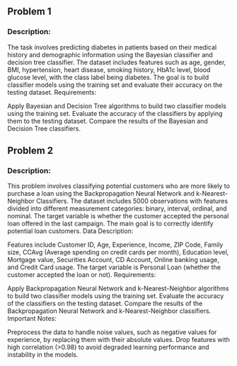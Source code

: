 ## Problem 1

### Description:

The task involves predicting diabetes in patients based on their medical history and demographic information using the Bayesian classifier and decision tree classifier.
The dataset includes features such as age, gender, BMI, hypertension, heart disease, smoking history, HbA1c level, blood glucose level, with the class label being diabetes.
The goal is to build classifier models using the training set and evaluate their accuracy on the testing dataset.
Requirements:

Apply Bayesian and Decision Tree algorithms to build two classifier models using the training set.
Evaluate the accuracy of the classifiers by applying them to the testing dataset.
Compare the results of the Bayesian and Decision Tree classifiers.

## Problem 2

### Description:

This problem involves classifying potential customers who are more likely to purchase a loan using the Backpropagation Neural Network and k-Nearest-Neighbor Classifiers.
The dataset includes 5000 observations with features divided into different measurement categories: binary, interval, ordinal, and nominal. The target variable is whether the customer accepted the personal loan offered in the last campaign.
The main goal is to correctly identify potential loan customers.
Data Description:

Features include Customer ID, Age, Experience, Income, ZIP Code, Family size, CCAvg (Average spending on credit cards per month), Education level, Mortgage value, Securities Account, CD Account, Online banking usage, and Credit Card usage.
The target variable is Personal Loan (whether the customer accepted the loan or not).
Requirements:

Apply Backpropagation Neural Network and k-Nearest-Neighbor algorithms to build two classifier models using the training set.
Evaluate the accuracy of the classifiers on the testing dataset.
Compare the results of the Backpropagation Neural Network and k-Nearest-Neighbor classifiers.
Important Notes:

Preprocess the data to handle noise values, such as negative values for experience, by replacing them with their absolute values.
Drop features with high correlation (>0.98) to avoid degraded learning performance and instability in the models.